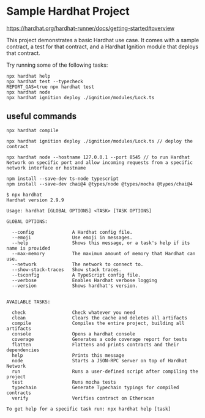 # Sample Hardhat Project

https://hardhat.org/hardhat-runner/docs/getting-started#overview

This project demonstrates a basic Hardhat use case. It comes with a sample contract, a test for that contract, and a Hardhat Ignition module that deploys that contract.

Try running some of the following tasks:

```shell
npx hardhat help
npx hardhat test --typecheck
REPORT_GAS=true npx hardhat test
npx hardhat node
npx hardhat ignition deploy ./ignition/modules/Lock.ts
```

## useful commands
```shell
npx hardhat compile

npx hardhat ignition deploy ./ignition/modules/Lock.ts // deploy the contract

npx hardhat node --hostname 127.0.0.1 --port 8545 // to run Hardhat Network on specific port and allow incoming requests from a specific network interface or hostname

npm install --save-dev ts-node typescript
npm install --save-dev chai@4 @types/node @types/mocha @types/chai@4

```


```text
$ npx hardhat
Hardhat version 2.9.9

Usage: hardhat [GLOBAL OPTIONS] <TASK> [TASK OPTIONS]

GLOBAL OPTIONS:

  --config              A Hardhat config file.
  --emoji               Use emoji in messages.
  --help                Shows this message, or a task's help if its name is provided
  --max-memory          The maximum amount of memory that Hardhat can use.
  --network             The network to connect to.
  --show-stack-traces   Show stack traces.
  --tsconfig            A TypeScript config file.
  --verbose             Enables Hardhat verbose logging
  --version             Shows hardhat's version.


AVAILABLE TASKS:

  check                 Check whatever you need
  clean                 Clears the cache and deletes all artifacts
  compile               Compiles the entire project, building all artifacts
  console               Opens a hardhat console
  coverage              Generates a code coverage report for tests
  flatten               Flattens and prints contracts and their dependencies
  help                  Prints this message
  node                  Starts a JSON-RPC server on top of Hardhat Network
  run                   Runs a user-defined script after compiling the project
  test                  Runs mocha tests
  typechain             Generate Typechain typings for compiled contracts
  verify                Verifies contract on Etherscan

To get help for a specific task run: npx hardhat help [task]
```